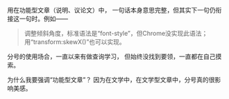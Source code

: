 用在功能型文章（说明、议论文）中，
一句话本身意思完整，但其实下一句仍衔接这一句时。例如——
>调整倾斜角度，标准语法是“font-style”，但Chrome没实现此语法；
用“transform:skewX()”也可以实现。

分号的使用场合，一直以来有做查询学习，
但始终没找到要领，一直都在自己摸索。

为什么我要强调“功能型文章”？
因为在文学中，在文学型文章中，分号真的很影响美感。
